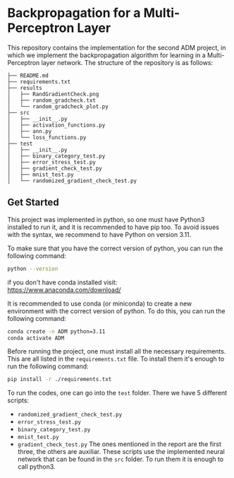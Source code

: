 # Backpropagation for a Multi-Perceptron Layer
This repository contains the implementation for the second ADM project, in which we implement the backpropagation algorithm for learning in a Multi-Perceptron layer network. The structure of the repository is as follows:

```
├── README.md
├── requirements.txt
├── results
│   ├── RandGradientCheck.png
│   ├── random_gradcheck.txt
│   └── random_gradcheck_plot.py
├── src
│   ├── __init__.py
│   ├── activation_functions.py
│   ├── ann.py
│   └── loss_functions.py
├── test
│   ├── __init__.py
│   ├── binary_category_test.py
│   ├── error_stress_test.py
│   ├── gradient_check_test.py
│   ├── mnist_test.py
│   └── randomized_gradient_check_test.py
```
## Get Started
This project was implemented in python, so one must have Python3 installed to run it, and it is recommended to have pip too. To avoid issues with the syntax, we recommend to have Python on version 3.11. 

To make sure that you have the correct version of python, you can run the following command:
```bash
python --version
```
if you don't have conda installed visit: https://www.anaconda.com/download/

It is recommended to use conda (or miniconda) to create a new environment with the correct version of python. To do this, you can run the following command:

```bash
conda create -n ADM python=3.11
conda activate ADM
```

Before running the project, one must install all the necessary requirements. This are all listed in the ```requirements.txt``` file. To install them it's enough to run the following command:
```bash
pip install -r ./requirements.txt
```

To run the codes, one can go into the ```test``` folder. There we have 5 different scripts:
- ```randomized_gradient_check_test.py```
- ```error_stress_test.py```
- ```binary_category_test.py``` 
- ```mnist_test.py```
- ```gradient_check_test.py```
The ones mentioned in the report are the first three, the others are auxiliar. These scripts use the implemented neural network that can be found in the ```src``` folder. To run them it is enough to call python3.
